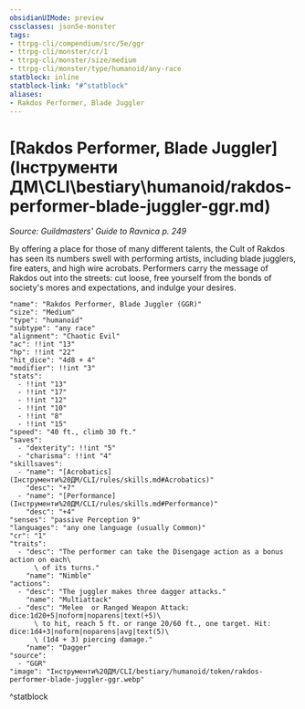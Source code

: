 ```yaml
---
obsidianUIMode: preview
cssclasses: json5e-monster
tags:
- ttrpg-cli/compendium/src/5e/ggr
- ttrpg-cli/monster/cr/1
- ttrpg-cli/monster/size/medium
- ttrpg-cli/monster/type/humanoid/any-race
statblock: inline
statblock-link: "#^statblock"
aliases:
- Rakdos Performer, Blade Juggler
---
```

# [Rakdos Performer, Blade Juggler](Інструменти ДМ\CLI\bestiary\humanoid/rakdos-performer-blade-juggler-ggr.md)
*Source: Guildmasters' Guide to Ravnica p. 249*  

By offering a place for those of many different talents, the Cult of Rakdos has seen its numbers swell with performing artists, including blade jugglers, fire eaters, and high wire acrobats. Performers carry the message of Rakdos out into the streets: cut loose, free yourself from the bonds of society's mores and expectations, and indulge your desires.

```statblock
"name": "Rakdos Performer, Blade Juggler (GGR)"
"size": "Medium"
"type": "humanoid"
"subtype": "any race"
"alignment": "Chaotic Evil"
"ac": !!int "13"
"hp": !!int "22"
"hit_dice": "4d8 + 4"
"modifier": !!int "3"
"stats":
  - !!int "13"
  - !!int "17"
  - !!int "12"
  - !!int "10"
  - !!int "8"
  - !!int "15"
"speed": "40 ft., climb 30 ft."
"saves":
  - "dexterity": !!int "5"
  - "charisma": !!int "4"
"skillsaves":
  - "name": "[Acrobatics](Інструменти%20ДМ/CLI/rules/skills.md#Acrobatics)"
    "desc": "+7"
  - "name": "[Performance](Інструменти%20ДМ/CLI/rules/skills.md#Performance)"
    "desc": "+4"
"senses": "passive Perception 9"
"languages": "any one language (usually Common)"
"cr": "1"
"traits":
  - "desc": "The performer can take the Disengage action as a bonus action on each\
      \ of its turns."
    "name": "Nimble"
"actions":
  - "desc": "The juggler makes three dagger attacks."
    "name": "Multiattack"
  - "desc": "Melee  or Ranged Weapon Attack: dice:1d20+5|noform|noparens|text(+5)\
      \ to hit, reach 5 ft. or range 20/60 ft., one target. Hit: dice:1d4+3|noform|noparens|avg|text(5)\
      \ (1d4 + 3) piercing damage."
    "name": "Dagger"
"source":
  - "GGR"
"image": "Інструменти%20ДМ/CLI/bestiary/humanoid/token/rakdos-performer-blade-juggler-ggr.webp"
```
^statblock